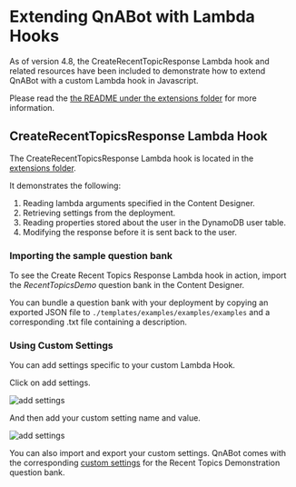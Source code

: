 # Extending QnABot with Lambda Hooks

As of version 4.8, the CreateRecentTopicResponse Lambda hook and related resources have been included to demonstrate how to extend QnABot with a custom Lambda hook
in Javascript.

Please read the [the README under the extensions folder](./templates/examples/extensions/README.md) for more information.

## CreateRecentTopicsResponse Lambda Hook

The CreateRecentTopicsResponse Lambda hook is located in the [extensions folder](templates/examples/extensions/js_lambda_hooks/CreateRecentTopicsResponse/CreateRecentTopicsResponse.js).

It demonstrates the following:

1. Reading lambda arguments specified in the Content Designer.
2. Retrieving settings from the deployment.
3. Reading properties stored about the user in the DynamoDB user table.
4. Modifying the response before it is sent back to the user.

### Importing the sample question bank

To see the Create Recent Topics Response Lambda hook in action, import the *RecentTopicsDemo* question bank in the Content Designer.

You can bundle a question bank with your deployment by copying an exported JSON file to ```./templates/examples/examples/examples```
and a corresponding .txt file containing a description.

### Using Custom Settings

You can add settings specific to your custom Lambda Hook.

Click on add settings.

![add settings](./add_settings.jpg)

And then add your custom setting name and value.

![add settings](./add_settings_dialog.jpg)

You can also import and export your custom settings. QnABot comes with the corresponding [custom settings](./recent_topics_settings.json)
for the Recent Topics Demonstration question bank.

